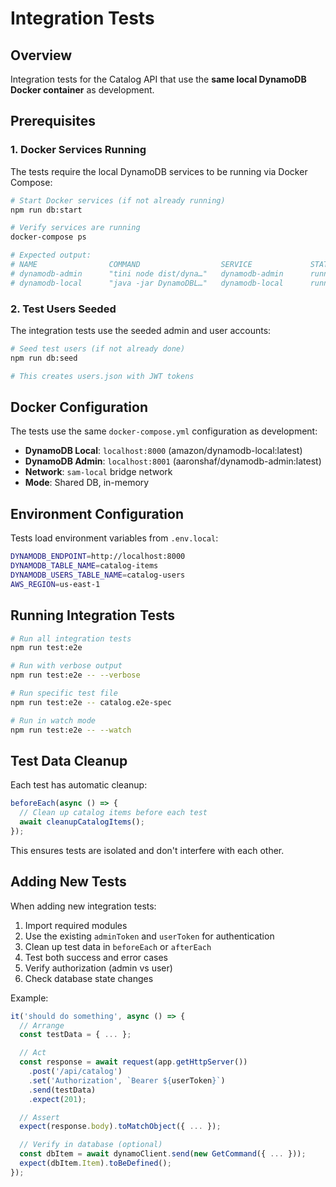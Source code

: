 # Integration Tests

## Overview

Integration tests for the Catalog API that use the **same local DynamoDB Docker container** as development.

## Prerequisites

### 1. Docker Services Running

The tests require the local DynamoDB services to be running via Docker Compose:

```bash
# Start Docker services (if not already running)
npm run db:start

# Verify services are running
docker-compose ps

# Expected output:
# NAME                COMMAND                  SERVICE             STATUS              PORTS
# dynamodb-admin      "tini node dist/dyna…"   dynamodb-admin      running             0.0.0.0:8001->8001/tcp
# dynamodb-local      "java -jar DynamoDBL…"   dynamodb-local      running             0.0.0.0:8000->8000/tcp
```

### 2. Test Users Seeded

The integration tests use the seeded admin and user accounts:

```bash
# Seed test users (if not already done)
npm run db:seed

# This creates users.json with JWT tokens
```

## Docker Configuration

The tests use the same `docker-compose.yml` configuration as development:

- **DynamoDB Local**: `localhost:8000` (amazon/dynamodb-local:latest)
- **DynamoDB Admin**: `localhost:8001` (aaronshaf/dynamodb-admin:latest)
- **Network**: `sam-local` bridge network
- **Mode**: Shared DB, in-memory

## Environment Configuration

Tests load environment variables from `.env.local`:

```bash
DYNAMODB_ENDPOINT=http://localhost:8000
DYNAMODB_TABLE_NAME=catalog-items
DYNAMODB_USERS_TABLE_NAME=catalog-users
AWS_REGION=us-east-1
```

## Running Integration Tests

```bash
# Run all integration tests
npm run test:e2e

# Run with verbose output
npm run test:e2e -- --verbose

# Run specific test file
npm run test:e2e -- catalog.e2e-spec

# Run in watch mode
npm run test:e2e -- --watch
```

## Test Data Cleanup

Each test has automatic cleanup:

```typescript
beforeEach(async () => {
  // Clean up catalog items before each test
  await cleanupCatalogItems();
});
```

This ensures tests are isolated and don't interfere with each other.

## Adding New Tests

When adding new integration tests:

1. Import required modules
2. Use the existing `adminToken` and `userToken` for authentication
3. Clean up test data in `beforeEach` or `afterEach`
4. Test both success and error cases
5. Verify authorization (admin vs user)
6. Check database state changes

Example:
```typescript
it('should do something', async () => {
  // Arrange
  const testData = { ... };

  // Act
  const response = await request(app.getHttpServer())
    .post('/api/catalog')
    .set('Authorization', `Bearer ${userToken}`)
    .send(testData)
    .expect(201);

  // Assert
  expect(response.body).toMatchObject({ ... });

  // Verify in database (optional)
  const dbItem = await dynamoClient.send(new GetCommand({ ... }));
  expect(dbItem.Item).toBeDefined();
});
```
